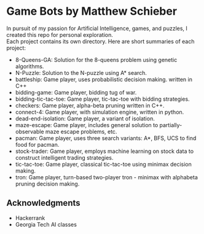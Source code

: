 # Game Bots by Matthew Schieber

In pursuit of my passion for Artificial Intelligence, games, and puzzles, I created this repo for personal exploration.  
Each project contains its own directory. Here are short summaries of each project:

* 8-Queens-GA: Solution for the 8-queens problem using genetic algorithms.  
* N-Puzzle: Solution to the N-puzzle using A* search.
* battleship: Game player, uses probabilistic decision making. written in C++
* bidding-game: Game player, bidding tug of war.
* bidding-tic-tac-toe: Game player, tic-tac-toe with bidding strategies.
* checkers: Game player, alpha-beta pruning written in C++.
* connect-4: Game player, with simulation engine, written in python.
* dead-end-isolation: Game player, a variant of isolation.
* maze-escape: Game player, includes general solution to partially-observable maze escape problems, etc.
* pacman: Game player, uses three search variants: A*, BFS, UCS to find food for pacman.
* stock-trader: Game player, employs machine learning on stock data to construct intelligent trading strategies.
* tic-tac-toe: Game player, classical tic-tac-toe using minimax decision making.
* tron: Game player, turn-based two-player tron - minimax with alphabeta pruning decision making. 


## Acknowledgments

* Hackerrank
* Georgia Tech AI classes

